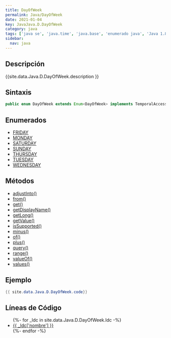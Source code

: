```yaml
---
title: DayOfWeek
permalink: Java/DayOfWeek
date: 2021-01-04
key: JavaJava.D.DayOfWeek
category: java
tags: ['java se', 'java.time', 'java.base', 'enumerado java', 'Java 1.8']
sidebar: 
  nav: java
---
```


## Descripción
{{site.data.Java.D.DayOfWeek.description }}

## Sintaxis
~~~java
public enum DayOfWeek extends Enum<DayOfWeek> implements TemporalAccessor, TemporalAdjuster
~~~

## Enumerados
* [FRIDAY](/Java/DayOfWeek/FRIDAY)
* [MONDAY](/Java/DayOfWeek/MONDAY)
* [SATURDAY](/Java/DayOfWeek/SATURDAY)
* [SUNDAY](/Java/DayOfWeek/SUNDAY)
* [THURSDAY](/Java/DayOfWeek/THURSDAY)
* [TUESDAY](/Java/DayOfWeek/TUESDAY)
* [WEDNESDAY](/Java/DayOfWeek/WEDNESDAY)

## Métodos
* [adjustInto()](/Java/DayOfWeek/adjustInto)
* [from()](/Java/DayOfWeek/from)
* [get()](/Java/DayOfWeek/get)
* [getDisplayName()](/Java/DayOfWeek/getDisplayName)
* [getLong()](/Java/DayOfWeek/getLong)
* [getValue()](/Java/DayOfWeek/getValue)
* [isSupported()](/Java/DayOfWeek/isSupported)
* [minus()](/Java/DayOfWeek/minus)
* [of()](/Java/DayOfWeek/of)
* [plus()](/Java/DayOfWeek/plus)
* [query()](/Java/DayOfWeek/query)
* [range()](/Java/DayOfWeek/range)
* [valueOf()](/Java/DayOfWeek/valueOf)
* [values()](/Java/DayOfWeek/values)

## Ejemplo
~~~java
{{ site.data.Java.D.DayOfWeek.code}}
~~~

## Líneas de Código
<ul>
{%- for _ldc in site.data.Java.D.DayOfWeek.ldc -%}
   <li>
       <a href="{{_ldc['url'] }}">{{ _ldc['nombre'] }}</a>
   </li>
{%- endfor -%}
</ul>
